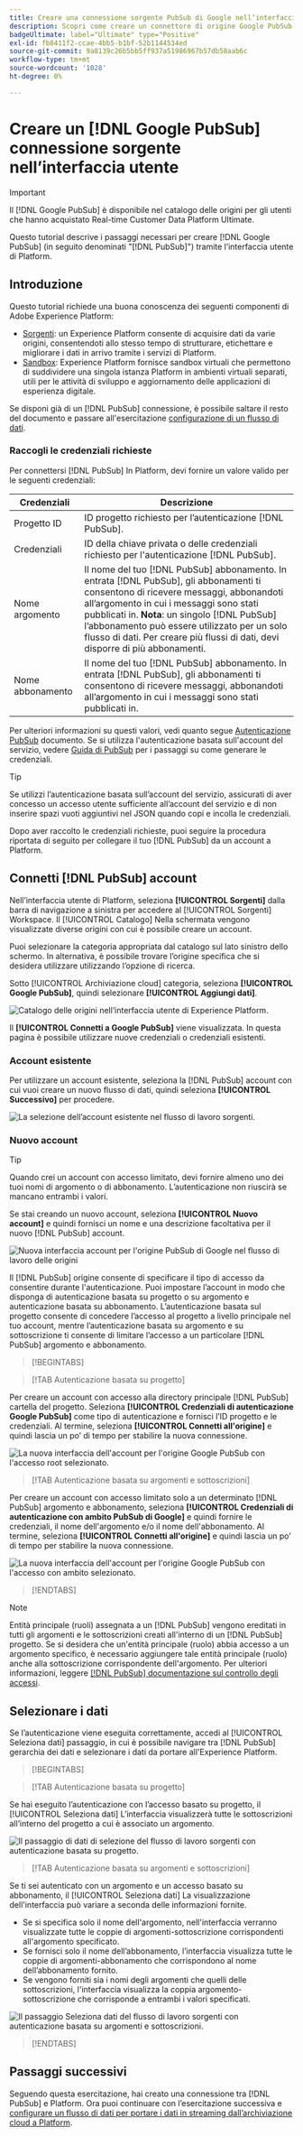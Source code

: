 ```yaml
---
title: Creare una connessione sorgente PubSub di Google nell’interfaccia utente
description: Scopri come creare un connettore di origine Google PubSub utilizzando l’interfaccia utente di Platform.
badgeUltimate: label="Ultimate" type="Positive"
exl-id: fb8411f2-ccae-4bb5-b1bf-52b1144534ed
source-git-commit: 9a8139c26b5bb5ff937a51986967b57db58aab6c
workflow-type: tm+mt
source-wordcount: '1028'
ht-degree: 0%

---
```


# Creare un [!DNL Google PubSub] connessione sorgente nell’interfaccia utente

>[!IMPORTANT]
>
>Il [!DNL Google PubSub] è disponibile nel catalogo delle origini per gli utenti che hanno acquistato Real-time Customer Data Platform Ultimate.

Questo tutorial descrive i passaggi necessari per creare [!DNL Google PubSub] (in seguito denominati &quot;[!DNL PubSub]&quot;) tramite l’interfaccia utente di Platform.

## Introduzione

Questo tutorial richiede una buona conoscenza dei seguenti componenti di Adobe Experience Platform:

* [Sorgenti](../../../../home.md): un Experience Platform consente di acquisire dati da varie origini, consentendoti allo stesso tempo di strutturare, etichettare e migliorare i dati in arrivo tramite i servizi di Platform.
* [Sandbox](../../../../../sandboxes/home.md): Experience Platform fornisce sandbox virtuali che permettono di suddividere una singola istanza Platform in ambienti virtuali separati, utili per le attività di sviluppo e aggiornamento delle applicazioni di esperienza digitale.

Se disponi già di un [!DNL PubSub] connessione, è possibile saltare il resto del documento e passare all&#39;esercitazione [configurazione di un flusso di dati](../../dataflow/batch/cloud-storage.md).

### Raccogli le credenziali richieste

Per connettersi [!DNL PubSub] In Platform, devi fornire un valore valido per le seguenti credenziali:

| Credenziali | Descrizione |
| ---------- | ----------- |
| Progetto ID | ID progetto richiesto per l’autenticazione [!DNL PubSub]. |
| Credenziali  | ID della chiave privata o delle credenziali richiesto per l&#39;autenticazione [!DNL PubSub]. |
| Nome argomento | Il nome del tuo [!DNL PubSub] abbonamento. In entrata [!DNL PubSub], gli abbonamenti ti consentono di ricevere messaggi, abbonandoti all’argomento in cui i messaggi sono stati pubblicati in. **Nota**: un singolo [!DNL PubSub] l’abbonamento può essere utilizzato per un solo flusso di dati. Per creare più flussi di dati, devi disporre di più abbonamenti. |
| Nome abbonamento | Il nome del tuo [!DNL PubSub] abbonamento. In entrata [!DNL PubSub], gli abbonamenti ti consentono di ricevere messaggi, abbonandoti all’argomento in cui i messaggi sono stati pubblicati in. |

Per ulteriori informazioni su questi valori, vedi quanto segue [Autenticazione PubSub](https://cloud.google.com/pubsub/docs/authentication) documento. Se si utilizza l&#39;autenticazione basata sull&#39;account del servizio, vedere [Guida di PubSub](https://cloud.google.com/docs/authentication/production#create_service_account) per i passaggi su come generare le credenziali.

>[!TIP]
>
>Se utilizzi l’autenticazione basata sull’account del servizio, assicurati di aver concesso un accesso utente sufficiente all’account del servizio e di non inserire spazi vuoti aggiuntivi nel JSON quando copi e incolla le credenziali.

Dopo aver raccolto le credenziali richieste, puoi seguire la procedura riportata di seguito per collegare il tuo [!DNL PubSub] da un account a Platform.

## Connetti [!DNL PubSub] account

Nell’interfaccia utente di Platform, seleziona **[!UICONTROL Sorgenti]** dalla barra di navigazione a sinistra per accedere al [!UICONTROL Sorgenti] Workspace. Il [!UICONTROL Catalogo] Nella schermata vengono visualizzate diverse origini con cui è possibile creare un account.

Puoi selezionare la categoria appropriata dal catalogo sul lato sinistro dello schermo. In alternativa, è possibile trovare l’origine specifica che si desidera utilizzare utilizzando l’opzione di ricerca.

Sotto [!UICONTROL Archiviazione cloud] categoria, seleziona **[!UICONTROL Google PubSub]**, quindi selezionare **[!UICONTROL Aggiungi dati]**.

![Catalogo delle origini nell’interfaccia utente di Experience Platform.](../../../../images/tutorials/create/google-pubsub/catalog.png)

Il **[!UICONTROL Connetti a Google PubSub]** viene visualizzata. In questa pagina è possibile utilizzare nuove credenziali o credenziali esistenti.

### Account esistente

Per utilizzare un account esistente, seleziona la [!DNL PubSub] account con cui vuoi creare un nuovo flusso di dati, quindi seleziona **[!UICONTROL Successivo]** per procedere.

![La selezione dell’account esistente nel flusso di lavoro sorgenti.](../../../../images/tutorials/create/google-pubsub/existing.png)

### Nuovo account

>[!TIP]
>
>Quando crei un account con accesso limitato, devi fornire almeno uno dei tuoi nomi di argomento o di abbonamento. L’autenticazione non riuscirà se mancano entrambi i valori.

Se stai creando un nuovo account, seleziona **[!UICONTROL Nuovo account]** e quindi fornisci un nome e una descrizione facoltativa per il nuovo [!DNL PubSub] account.

![Nuova interfaccia account per l&#39;origine PubSub di Google nel flusso di lavoro delle origini](../../../../images/tutorials/create/google-pubsub/new.png)

Il [!DNL PubSub] origine consente di specificare il tipo di accesso da consentire durante l&#39;autenticazione. Puoi impostare l’account in modo che disponga di autenticazione basata su progetto o su argomento e autenticazione basata su abbonamento. L’autenticazione basata sul progetto consente di concedere l’accesso al progetto a livello principale nel tuo account, mentre l’autenticazione basata su argomento e su sottoscrizione ti consente di limitare l’accesso a un particolare [!DNL PubSub] argomento e abbonamento.

>[!BEGINTABS]

>[!TAB Autenticazione basata su progetto]

Per creare un account con accesso alla directory principale [!DNL PubSub] cartella del progetto. Seleziona **[!UICONTROL Credenziali di autenticazione Google PubSub]** come tipo di autenticazione e fornisci l’ID progetto e le credenziali. Al termine, seleziona **[!UICONTROL Connetti all&#39;origine]** e quindi lascia un po’ di tempo per stabilire la nuova connessione.

![La nuova interfaccia dell&#39;account per l&#39;origine Google PubSub con l&#39;accesso root selezionato.](../../../../images/tutorials/create/google-pubsub/root.png)

>[!TAB Autenticazione basata su argomenti e sottoscrizioni]

Per creare un account con accesso limitato solo a un determinato [!DNL PubSub] argomento e abbonamento, seleziona **[!UICONTROL Credenziali di autenticazione con ambito PubSub di Google]** e quindi fornire le credenziali, il nome dell&#39;argomento e/o il nome dell&#39;abbonamento. Al termine, seleziona **[!UICONTROL Connetti all&#39;origine]** e quindi lascia un po’ di tempo per stabilire la nuova connessione.

![La nuova interfaccia dell&#39;account per l&#39;origine Google PubSub con l&#39;accesso con ambito selezionato.](../../../../images/tutorials/create/google-pubsub/scoped.png)

>[!ENDTABS]

>[!NOTE]
>
>Entità principale (ruoli) assegnata a un [!DNL PubSub] vengono ereditati in tutti gli argomenti e le sottoscrizioni creati all&#39;interno di un [!DNL PubSub] progetto. Se si desidera che un&#39;entità principale (ruolo) abbia accesso a un argomento specifico, è necessario aggiungere tale entità principale (ruolo) anche alla sottoscrizione corrispondente dell&#39;argomento. Per ulteriori informazioni, leggere [[!DNL PubSub] documentazione sul controllo degli accessi](<https://cloud.google.com/pubsub/docs/access-control>).

## Selezionare i dati

Se l’autenticazione viene eseguita correttamente, accedi al [!UICONTROL Seleziona dati] passaggio, in cui è possibile navigare tra [!DNL PubSub] gerarchia dei dati e selezionare i dati da portare all&#39;Experience Platform.

>[!BEGINTABS]

>[!TAB Autenticazione basata su progetto]

Se hai eseguito l’autenticazione con l’accesso basato su progetto, il [!UICONTROL Seleziona dati] L’interfaccia visualizzerà tutte le sottoscrizioni all’interno del progetto a cui è associato un argomento.

![Il passaggio di dati di selezione del flusso di lavoro sorgenti con autenticazione basata su progetto.](../../../../images/tutorials/create/google-pubsub/root-folders.png)

>[!TAB Autenticazione basata su argomenti e sottoscrizioni]

Se ti sei autenticato con un argomento e un accesso basato su abbonamento, il [!UICONTROL Seleziona dati] La visualizzazione dell&#39;interfaccia può variare a seconda delle informazioni fornite.

* Se si specifica solo il nome dell&#39;argomento, nell&#39;interfaccia verranno visualizzate tutte le coppie di argomenti-sottoscrizione corrispondenti all&#39;argomento specificato.
* Se fornisci solo il nome dell’abbonamento, l’interfaccia visualizza tutte le coppie di argomenti-abbonamento che corrispondono al nome dell’abbonamento fornito.
* Se vengono forniti sia i nomi degli argomenti che quelli delle sottoscrizioni, l&#39;interfaccia visualizza la coppia argomento-sottoscrizione che corrisponde a entrambi i valori specificati.

![Il passaggio Seleziona dati del flusso di lavoro sorgenti con autenticazione basata su argomenti e sottoscrizioni.](../../../../images/tutorials/create/google-pubsub/scoped-folders.png)

>[!ENDTABS]

## Passaggi successivi

Seguendo questa esercitazione, hai creato una connessione tra [!DNL PubSub] e Platform. Ora puoi continuare con l’esercitazione successiva e [configurare un flusso di dati per portare i dati in streaming dall’archiviazione cloud a Platform](../../dataflow/streaming/cloud-storage-streaming.md).
